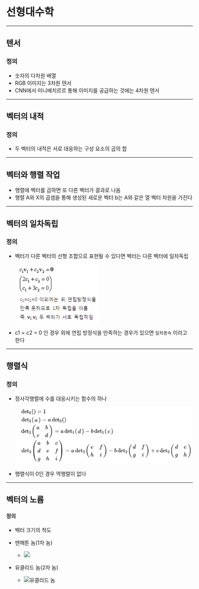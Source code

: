 # 선형대수학

<hr>

##  텐서

### 정의

- 숫자의 다차원 배열
- RGB 이미지는 3차원 텐서
- CNN에서 미니배치르르 통해 이미지를 공급하는 것에는 4차원 텐서

<hr>

## 벡터의 내적

### 정의

- 두 벡터의 내적은 서로 대응하는 구성 요소의 곱의 합

<hr>

## 벡터와 행렬 작업

- 행렬에 벡터를 곱하면 또 다른 벡터가 결과로 나옴
- 행렬 A와 X의 곱셈을 통해 생성된 새로운 벡터 b는 A와 같은 열 벡터 차원을 가진다

<hr>

## 벡터의 일차독립

### 정의

- 벡터가 다른 벡터의 선형 조합으로 표현될 수 있다면 벡터는 다른 벡터에 일차독립

  ![일차독립](./assets/일차독립.jpg)


- c1 = c2 = 0 인 경우 외에 연립 방정식을 만족하는 경우가 있으면 `일차종속` 이라고 한다

---

## 행렬식

### 정의

- 정사각행렬에 수를 대응시키는 함수의 하나

  ![행렬식](./assets/행렬식.PNG)

- 행렬식이 0인 경우 역행렬이 없다

---

## 벡터의 노름

#### 정의

- 벡터 크기의 척도

- 맨해튼 놈(1차 놈)
  - ![](https://latex.codecogs.com/gif.latex?\left&space;\|&space;u&space;\right&space;\|_1&space;=&space;\sum_{k=1}^{n}\left&space;|&space;u_k&space;\right&space;|)
- 유클리드 놈(2차 놈)
  - ![유클리드 놈](https://latex.codecogs.com/gif.latex?\left&space;\||&space;u&space;\right&space;\||_2&space;=&space;\sqrt{\sum_{k=1}^{n}\left&space;|&space;u_k&space;\right&space;|^2})

